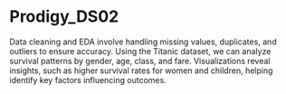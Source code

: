 # Prodigy_DS02
Data cleaning and EDA involve handling missing values, duplicates, and outliers to ensure accuracy. Using the Titanic dataset, we can analyze survival patterns by gender, age, class, and fare. Visualizations reveal insights, such as higher survival rates for women and children, helping identify key factors influencing outcomes.

